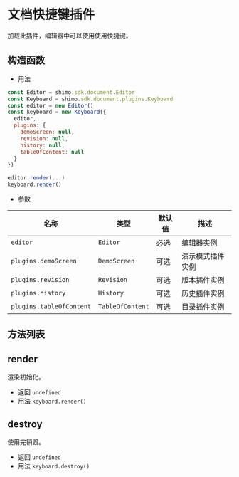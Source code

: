# 文档快捷键插件

加载此插件，编辑器中可以使用使用快捷键。

## 构造函数

* 用法

```js
const Editor = shimo.sdk.document.Editor
const Keyboard = shimo.sdk.document.plugins.Keyboard
const editor = new Editor()
const keyboard = new Keyboard({
  editor,
  plugins: {
    demoScreen: null,
    revision: null,
    history: null,
    tableOfContent: null
  }
})

editor.render(...)
keyboard.render()
```

* 参数

|名称|类型|默认值|描述|
| -- | -- | -- | -- |
| `editor` | `Editor` | 必选 | 编辑器实例 |
| `plugins.demoScreen` | `DemoScreen` | 可选 | 演示模式插件实例 |
| `plugins.revision` | `Revision` | 可选 | 版本插件实例 |
| `plugins.history` | `History` | 可选 | 历史插件实例 |
| `plugins.tableOfContent` | `TableOfContent` | 可选 | 目录插件实例 |

## 方法列表

## render

渲染初始化。

* 返回 `undefined`
* 用法 `keyboard.render()`

## destroy

使用完销毁。

* 返回 `undefined`
* 用法 `keyboard.destroy()`

